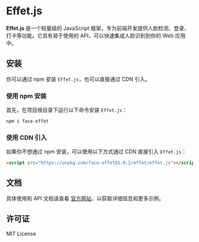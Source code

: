 
# Effet.js

**Effet.js** 是一个轻量级的 JavaScript 框架，专为前端开发提供人脸检测、登录、打卡等功能。它具有易于使用的 API，可以快速集成人脸识别到你的 Web 应用中。

## 安装

你可以通过 npm 安装 `Effet.js`，也可以直接通过 CDN 引入。

### 使用 npm 安装

首先，在项目根目录下运行以下命令安装 `Effet.js`：

```bash
npm i face-effet
```

### 使用 CDN 引入

如果你不想通过 npm 安装，可以使用以下方式通过 CDN 直接引入 `Effet.js`：

```html
<script src="https://unpkg.com/face-effet@1.0.2/effet/effet.js"></script>
```

## 文档

具体使用和 API 文档请查看 [官方网站](https://faceeffet.com)，以获取详细信息和更多示例。

## 许可证

MIT License
